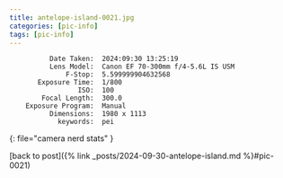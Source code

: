```yaml
---
title: antelope-island-0021.jpg
categories: [pic-info]
tags: [pic-info]
---
```


```text
          Date Taken:  2024:09:30 13:25:19
          Lens Model:  Canon EF 70-300mm f/4-5.6L IS USM
              F-Stop:  5.599999904632568
       Exposure Time:  1/800
                 ISO:  100
        Focal Length:  300.0
    Exposure Program:  Manual
          Dimensions:  1980 x 1113
            keywords:  pei
```
{: file="camera nerd stats" }

[back to post]({% link _posts/2024-09-30-antelope-island.md %}#pic-0021)
